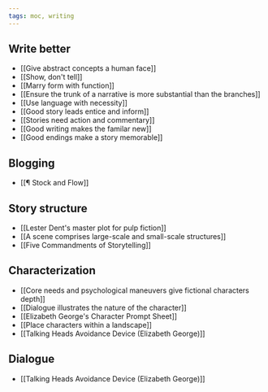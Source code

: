 ```yaml
---
tags: moc, writing
---
```

## Write better

-   [[Give abstract concepts a human face]]
-   [[Show, don't tell]]
-   [[Marry form with function]]
-   [[Ensure the trunk of a narrative is more substantial than the branches]]
-   [[Use language with necessity]]
-   [[Good story leads entice and inform]]
-   [[Stories need action and commentary]]
-   [[Good writing makes the familar new]]
-   [[Good endings make a story memorable]]

## Blogging

-   [[¶ Stock and Flow]]

## Story structure

-   [[Lester Dent's master plot for pulp fiction]]
-   [[A scene comprises large-scale and small-scale structures]]
-   [[Five Commandments of Storytelling]]
## Characterization

-   [[Core needs and psychological maneuvers give fictional characters depth]]
-   [[Dialogue illustrates the nature of the character]]
-   [[Elizabeth George's Character Prompt Sheet]]
-   [[Place characters within a landscape]]
-   [[Talking Heads Avoidance Device (Elizabeth George)]]

## Dialogue

-   [[Talking Heads Avoidance Device (Elizabeth George)]]